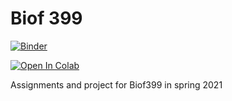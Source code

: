 # Biof 399

[![Binder](https://mybinder.org/badge_logo.svg)](https://mybinder.org/v2/gh/1010shane/Biof_399/HEAD)

[![Open In Colab](https://colab.research.google.com/assets/colab-badge.svg)](https://colab.research.google.com/github/1010shane/Biof_399/HEAD)

Assignments and project for Biof399 in spring 2021

